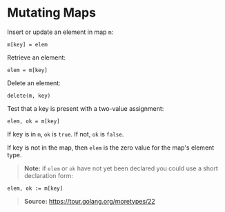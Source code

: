 # Mutating Maps

Insert or update an element in map `m`:
~~~
m[key] = elem
~~~

Retrieve an element:
~~~
elem = m[key]
~~~

Delete an element:
~~~
delete(m, key)
~~~

Test that a key is present with a two-value assignment:
~~~
elem, ok = m[key]
~~~

If key is in `m`, `ok` is `true`. If not, `ok` is `false`.

If key is not in the map, then `elem` is the zero value for the map's element type.

> **Note:** if `elem` or `ok` have not yet been declared you could use a short declaration form:
~~~
elem, ok := m[key]
~~~

> **Source:** https://tour.golang.org/moretypes/22
